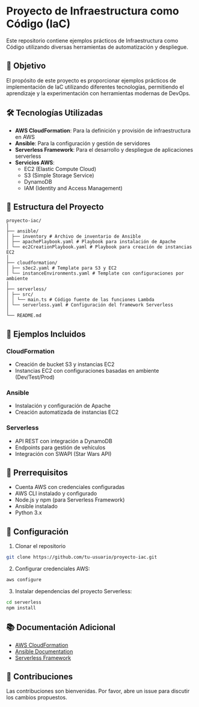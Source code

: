 # Proyecto de Infraestructura como Código (IaC)

Este repositorio contiene ejemplos prácticos de Infraestructura como Código utilizando diversas herramientas de automatización y despliegue.

## 🎯 Objetivo

El propósito de este proyecto es proporcionar ejemplos prácticos de implementación de IaC utilizando diferentes tecnologías, permitiendo el aprendizaje y la experimentación con herramientas modernas de DevOps.

## 🛠 Tecnologías Utilizadas

- **AWS CloudFormation**: Para la definición y provisión de infraestructura en AWS
- **Ansible**: Para la configuración y gestión de servidores
- **Serverless Framework**: Para el desarrollo y despliegue de aplicaciones serverless
- **Servicios AWS**:
  - EC2 (Elastic Compute Cloud)
  - S3 (Simple Storage Service)
  - DynamoDB
  - IAM (Identity and Access Management)

## 📁 Estructura del Proyecto
```
proyecto-iac/
│
├── ansible/
│ ├── inventory # Archivo de inventario de Ansible
│ ├── apachePlaybook.yaml # Playbook para instalación de Apache
│ └── ec2CreationPlaybook.yaml # Playbook para creación de instancias EC2
│
├── cloudformation/
│ ├── s3ec2.yaml # Template para S3 y EC2
│ └── instanceEnvironments.yaml # Template con configuraciones por ambiente
│
├── serverless/
│ ├── src/
│ │ └── main.ts # Código fuente de las funciones Lambda
│ └── serverless.yaml # Configuración del framework Serverless
│
└── README.md
```

## 🚀 Ejemplos Incluidos

### CloudFormation

- Creación de bucket S3 y instancias EC2
- Instancias EC2 con configuraciones basadas en ambiente (Dev/Test/Prod)

### Ansible

- Instalación y configuración de Apache
- Creación automatizada de instancias EC2

### Serverless

- API REST con integración a DynamoDB
- Endpoints para gestión de vehículos
- Integración con SWAPI (Star Wars API)

## 📝 Prerrequisitos

- Cuenta AWS con credenciales configuradas
- AWS CLI instalado y configurado
- Node.js y npm (para Serverless Framework)
- Ansible instalado
- Python 3.x

## 🔧 Configuración

1. Clonar el repositorio

```bash
git clone https://github.com/tu-usuario/proyecto-iac.git
```

2. Configurar credenciales AWS:

```bash
aws configure
```

3. Instalar dependencias del proyecto Serverless:

```bash
cd serverless
npm install
```

## 📚 Documentación Adicional

- [AWS CloudFormation](https://aws.amazon.com/cloudformation/)
- [Ansible Documentation](https://docs.ansible.com/)
- [Serverless Framework](https://www.serverless.com/framework/docs/)

## 🤝 Contribuciones

Las contribuciones son bienvenidas. Por favor, abre un issue para discutir los cambios propuestos.
